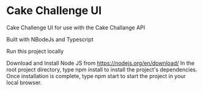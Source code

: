 
# Cake Challenge UI

Cake Challenge UI for use with the Cake Challange API

Built with NBodeJs and Typescript

Run this project locally

Download and Install Node JS from https://nodejs.org/en/download/ In the root project directory, type npm install to install the project's dependencies. Once installation is complete, type npm start to start the project in your local browser.
